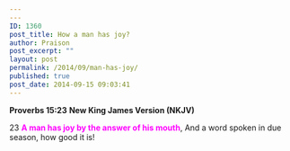 ```yaml
---
---
ID: 1360
post_title: How a man has joy?
author: Praison
post_excerpt: ""
layout: post
permalink: /2014/09/man-has-joy/
published: true
post_date: 2014-09-15 09:03:41
---
```

<strong>Proverbs 15:23</strong>
<strong> New King James Version (NKJV)</strong>

23 <span style="color: #ff00ff;"><strong>A man has joy by the answer of his mouth</strong></span>,
And a word spoken in due season, how good it is!